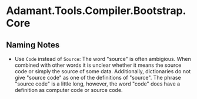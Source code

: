 # Adamant.Tools.Compiler.Bootstrap.Core

## Naming Notes

* Use `Code` instead of `Source`: The word "source" is often ambigious. When combined with other words it is unclear whether it means the source code or simply the source of some data. Additionally, dictionaries do not give "source code" as one of the definitions of "source". The phrase "source code" is a little long, however, the word "code" does have a definition as computer code or source code.
